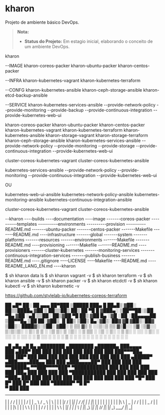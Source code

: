 # kharon
Projeto de ambiente básico DevOps.

> **Nota:**
> - **Status do Projeto:** Em estagio inicial, elaborando o conceito de um ambiente DevOps.
>


kharon

--IMAGE
kharon-coreos-packer
kharon-ubuntu-packer
kharon-centos-packer

--INFRA
kharon-kubernetes-vagrant
kharon-kubernetes-terraform

--CONFG
kharon-kubernetes-ansible
kharon-ceph-storage-ansible
kharon-etcd-backup-ansible

--SERVICE
kharon-kubernetes-services-ansible
--provide-network-policy
--provide-monitoring
--provide-backup
--provide-continuous-integration
--provide-kubernetes-web-ui






kharon-coreos-packer
kharon-ubuntu-packer
kharon-centos-packer
kharon-kubernetes-vagrant
kharon-kubernetes-terraform
kharon-kubernetes-ansible
kharon-storage-vagrant
kharon-storage-terraform
kharon-ceph-storage-ansible
kharon-kubernetes-services-ansible
--provide-network-policy
--provide-monitoring
--provide-storage
--provide-continuous-integration
--provide-kubernetes-web-ui



cluster-coreos-kubernetes-vagrant
cluster-coreos-kubernetes-ansible

kubernetes-services-ansible
--provide-network-policy
--provide-monitoring
--provide-continuous-integration
--provide-kubernetes-web-ui

OU

kubernetes-web-ui-ansible
kubernetes-network-policy-ansible
kubernetes-monitoring-ansible
kubernetes-continuous-integration-ansible


cluster-coreos-kubernetes-vagrant
cluster-coreos-kubernetes-ansible



--kharon
----builds
----documentation
----image
-------coreos-packer
----------templates
----------environments
----------provision
----------README.md
-------ubuntu-packer
-------centos-packer
-------Makefile
-------README.md
----infrastructure
-------global
-------system
-------platforms
-------resources
-------environments
-------Makefile
-------README.md
----provisioning
-------Makefile
-------README.md
----provisioners
-------cluster-kubernetes
-------monitoring-services
-------continuous-integration-services
-------publish-business
-------README.md
----.gitignore
----LICENSE
----Makefile
----README.md
----README_LANG_EN.md
----kharon

$ sh kharon data ls
$ sh kharon vagrant -v
$ sh kharon terraform -v
$ sh kharon ansible -v
$ sh kharon packer -v
$ sh kharon etcdctl -v
$ sh kharon kubectl -v
$ sh kharon kubernetic -v













https://github.com/stylelab-io/kubernetes-coreos-terraform

 ██ ▄█▀ ██░ ██  ▄▄▄       ██▀███   ▒█████   ███▄    █ 
 ██▄█▒ ▓██░ ██▒▒████▄    ▓██ ▒ ██▒▒██▒  ██▒ ██ ▀█   █ 
▓███▄░ ▒██▀▀██░▒██  ▀█▄  ▓██ ░▄█ ▒▒██░  ██▒▓██  ▀█ ██▒
▓██ █▄ ░▓█ ░██ ░██▄▄▄▄██ ▒██▀▀█▄  ▒██   ██░▓██▒  ▐▌██▒
▒██▒ █▄░▓█▒░██▓ ▓█   ▓██▒░██▓ ▒██▒░ ████▓▒░▒██░   ▓██░
▒ ▒▒ ▓▒ ▒ ░░▒░▒ ▒▒   ▓▒█░░ ▒▓ ░▒▓░░ ▒░▒░▒░ ░ ▒░   ▒ ▒ 
░ ░▒ ▒░ ▒ ░▒░ ░  ▒   ▒▒ ░  ░▒ ░ ▒░  ░ ▒ ▒░ ░ ░░   ░ ▒░
░ ░░ ░  ░  ░░ ░  ░   ▒     ░░   ░ ░ ░ ░ ▒     ░   ░ ░ 
░  ░    ░  ░  ░      ░  ░   ░         ░ ░           ░ 
                                                      


   ▄█   ▄█▄    ▄█    █▄       ▄████████    ▄████████  ▄██████▄  ███▄▄▄▄   
  ███ ▄███▀   ███    ███     ███    ███   ███    ███ ███    ███ ███▀▀▀██▄ 
  ███▐██▀     ███    ███     ███    ███   ███    ███ ███    ███ ███   ███ 
 ▄█████▀     ▄███▄▄▄▄███▄▄   ███    ███  ▄███▄▄▄▄██▀ ███    ███ ███   ███ 
▀▀█████▄    ▀▀███▀▀▀▀███▀  ▀███████████              ███    ███ ███   ███ 
  ███▐██▄     ███    ███     ███    ███ ▀███████████ ███    ███ ███   ███ 
  ███ ▀███▄   ███    ███     ███    ███   ███    ███ ███    ███ ███   ███ 
  ███   ▀█▀   ███    █▀      ███    █▀    ███    ███  ▀██████▀   ▀█   █▀  
  ▀                                       ███    ███                      


 _   _    _   _       ___   _____    _____   __   _  
| | / /  | | | |     /   | |  _  \  /  _  \ |  \ | | 
| |/ /   | |_| |    / /| | | |_| |  | | | | |   \| | 
| |\ \   |  _  |   / / | | |  _  /  | | | | | |\   | 
| | \ \  | | | |  / /  | | | | \ \  | |_| | | | \  | 
|_|  \_\ |_| |_| /_/   |_| |_|  \_\ \_____/ |_|  \_| 